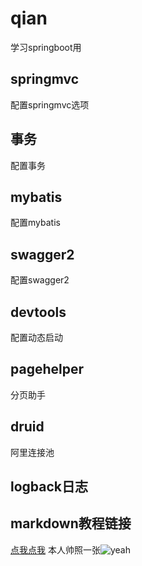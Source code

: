 # qian
学习springboot用

## springmvc
配置springmvc选项

## 事务
配置事务

## mybatis
配置mybatis

## swagger2
配置swagger2

## devtools
配置动态启动

## pagehelper
分页助手

## druid
阿里连接池

## logback日志
## markdown教程链接
[点我点我](http://www.jianshu.com/p/de9c98bba332)
本人帅照一张![yeah](https://avatars3.githubusercontent.com/u/18189078?v=4&s=400&u=f755a948031cb7e756b661c9f7c0978ed8524b96)